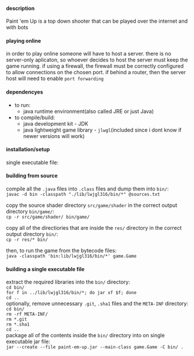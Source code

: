 #### description

Paint 'em Up is a top down shooter that can be played over the internet and with bots   

#### playing online

in order to play online someone will have to host a server. there is no server-only aplicaton, so whoever decides to host the server must keep the game running. if using a firewall, the firewall must be correctly configured to allow connections on the chosen port. if behind a router, then the server host will need to enable `port forwarding`

#### dependencyes

- to run:
	- java runtime environment(also called JRE or just Java)   
- to compile/build:
	- java development kit - JDK
	- java lightweight game library - `jlwgl`(included since i dont know if newer versions will work)   

#### installation/setup

single executable file:

#### building from source

compile all the `.java` files into `.class` files and dump them into `bin/`:\
`javac -d bin -classpath "./lib/lwjgl316/bin/*" @sources.txt`

copy the source shader directory `src/game/shader` in the correct output directory `bin/game/`:\
`cp -r src/game/shader/ bin/game/`

copy all of the directiories that are inside the `res/` directory in the correct output directory `bin/`:\
`cp -r res/* bin/`

then, to run the game from the bytecode files:\
`java -classpath 'bin:lib/lwjgl316/bin/*' game.Game`

#### building a single executable file
extract the required libraries into the `bin/` directory:\
`cd bin/`\
`for f in ../lib/lwjgl316/bin/*; do jar xf $f; done`\
`cd ..`\
optionally, remove unnecessary `.git`, `.sha1` files and the `META-INF` directory:\
`cd bin/`\
`rm -rf META-INF/`\
`rm *.git`\
`rm *.sha1`\
`cd ..`\
package all of the contents inside the `bin/` directory into on single executable jar file:\
`jar --create --file paint-em-up.jar --main-class game.Game -C bin/ .` 
